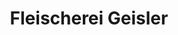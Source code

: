 ---
title: "Fleischerei Geisler"
url: /stollberg-erzgebirge/fleischerei-geisler/
shop: Metzgerei
---